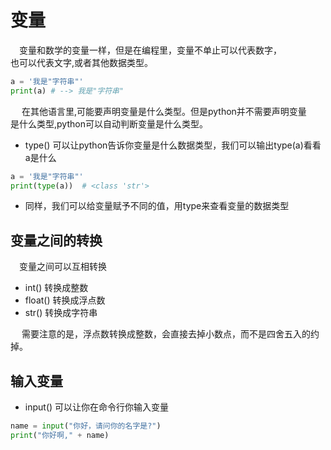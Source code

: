 # 变量
&emsp;变量和数学的变量一样，但是在编程里，变量不单止可以代表数字，<br>
也可以代表文字,或者其他数据类型。

```python
a = '我是"字符串"'
print(a) # --> 我是"字符串"

```
&emsp; 在其他语言里,可能要声明变量是什么类型。但是python并不需要声明变量<br>
是什么类型,python可以自动判断变量是什么类型。
- type() 可以让python告诉你变量是什么数据类型，我们可以输出type(a)看看a是什么
```python
a = '我是"字符串"'
print(type(a))  # <class 'str'>
```
- 同样，我们可以给变量赋予不同的值，用type来查看变量的数据类型

## 变量之间的转换
&emsp;变量之间可以互相转换
- int()   转换成整数
- float() 转换成浮点数
- str() 转换成字符串

&emsp; 需要注意的是，浮点数转换成整数，会直接去掉小数点，而不是四舍五入的约掉。

## 输入变量
- input() 可以让你在命令行你输入变量
```python
name = input("你好，请问你的名字是?")
print("你好啊," + name)
```
